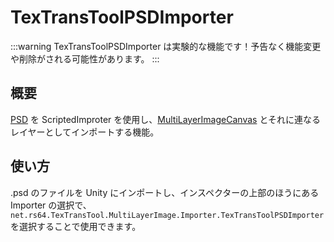 # TexTransToolPSDImporter

:::warning
TexTransToolPSDImporter は実験的な機能です！予告なく機能変更や削除がされる可能性があります。
:::

## 概要

[PSD](https://www.adobe.com/devnet-apps/photoshop/fileformatashtml/) を ScriptedImproter を使用し、[MultiLayerImageCanvas](/docs/Reference/MultiLayerImageCanvas) とそれに連なるレイヤーとしてインポートする機能。

## 使い方

.psd のファイルを Unity にインポートし、インスペクターの上部のほうにある Importer の選択で、 `net.rs64.TexTransTool.MultiLayerImage.Importer.TexTransToolPSDImporter` を選択することで使用できます。
